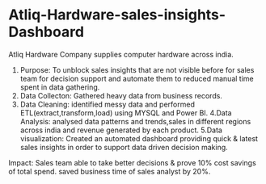 # Atliq-Hardware-sales-insights-Dashboard

Atliq Hardware Company supplies computer hardware across india.
1. Purpose: To unblock sales insights that are not visible before for sales team for decision support and automate them
   to reduced manual time spent in data gathering.
2. Data Collecton: Gathered heavy data from business records.
3. Data Cleaning: identified messy data and performed ETL(extract,transform,load)
   using MYSQL and Power BI.
4.Data Analysis: analysed data patterns and trends,sales in different regions across india and revenue generated by each product.
5.Data visualization: Created an automated dashboard providing quick & latest sales insights in order to support data driven decision making.

Impact: Sales team able to take better decisions & prove 10% cost savings of total spend.
        saved business time of sales analyst by 20%.

